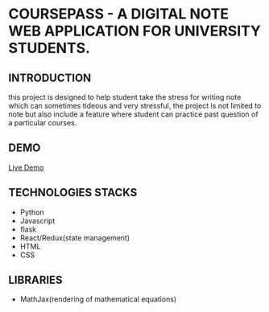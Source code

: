 # COURSEPASS -  A DIGITAL NOTE WEB APPLICATION FOR UNIVERSITY STUDENTS.

## INTRODUCTION
this project is designed to help student take the stress for writing note which can sometimes tideous and very stressful, the project is not limited to note but also include a feature where student can practice past question of a particular courses.

## DEMO
  [Live Demo](https://coursepasses.vercel.app/)

## TECHNOLOGIES STACKS
- Python
- Javascript
- flask
- React/Redux(state management)
- HTML
- CSS

## LIBRARIES 
- MathJax(rendering of mathematical equations)
